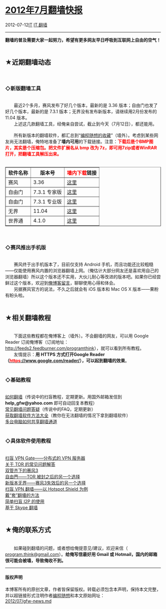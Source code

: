 <!DOCTYPE html>
<html xmlns="http://www.w3.org/1999/xhtml" xml:lang="zh-CN">
<head>
<meta http-equiv="Content-Type" content="text/html; charset=utf-8" />
<meta name="generator" content="Python script by program.think@gmail.com" />
<meta name="provider" content="program-think.blogspot.com" />
<link type="text/css" rel="stylesheet" href="../../css/program-think.css" />
<title>2012年7月翻墙快报 - 编程随想的博客</title>
</head>
<body>
<div id="main" style="width:100%;">
<h1><a href="../../index.md" title="回到首页">2012年7月翻墙快报</a></h1>
<div class="post-info"><span class="date-header">2012-07-12</span><a href="../../tags/IT.md" class="tag">IT</a> <a href="../../tags/IT.E7BFBBE5A299.md" class="tag">IT.翻墙</a> </div>
<hr>
<div class="post">
<b>翻墙的普及需要大家一起努力，希望有更多网友早日呼吸到互联网上自由的空气！</b><br /><br /><h2>★近期翻墙动态</h2><br /><h3>◇新版翻墙工具</h3><br />&#12288;&#12288;最近2个多月，赛风发布了好几个版本，最新的是 3.36 版本；自由门也发了好几个版本，最新的是 7.3.1 版本；无界没有发布新版本，请继续用2月份发布的 11.04 版本。<br />&#12288;&#12288;上述这几款翻墙工具，经俺亲自尝试，截止到今天（7月12日），都还能用。<br /><br />&#12288;&#12288;所有新版本的翻墙软件，都汇总到“<a href="https://code.google.com/p/program-think/wiki/Software" target="_blank">编程随想的收藏</a>”（墙外）。考虑到某些网友尚无法翻墙，俺特地准备了<b>墙内可用</b>的下载链接。注意：<font color="red"><b>下载后是个BMP图片，其实是个压缩包。把文件扩展名从 bmp 改为 7z，即可用7zip或者WinRAR打开，把翻墙工具解压出来。</b></font><a name='more'></a><!--program-think--><br /><br /><table border="1" cellspacing="0"><tr><th>软件名称</th><th>版本号</th><th><font color="red">墙内下载</font>链接</th></tr><tr><td>赛风</td><td>3.36</td><td><a href="http://blob-s-docs.googlegroups.com/docs/OgAAAKet7EmJbNazqeTMYM5qS5oLI2-noDOUPWxE5FqhaXWPVoKhsZAqTxgDE7syhGqmvEnYIoJosiLR1FPoy-8LEbIA15jOjMkP7BmrCjPRsIjuz9h7JYA7DIFe" rel="nofollow">这里</a></td></tr><tr><td>自由门</td><td>7.3.1 专家版</td><td><a href="http://blob-s-docs.googlegroups.com/docs/OgAAABVamcxuN190Mpr_ZQVutXDZ9szBQ8dQtjvKBuScElHITA60pUwlSoEI9bIT9Jm2D3ilmq2aLFBMWxAl2QeOnRoA15jOjE8PZfBQZpo6_il-x57D8bu7ulWH" rel="nofollow">这里</a></td></tr><tr><td>自由门</td><td>7.3.1 专业版</td><td><a href="http://blob-s-docs.googlegroups.com/docs/OgAAAAQUBSeS-I37uubsH___g6tEbXwgzq2FE4nvJpf1tzdAXFy5lEMpaXmgytnRZPWjO9eo5z6hvd_PUfXzbklD8MQA15jOjBKn4oe7yiZPonGef4-p2XnV89rc" rel="nofollow">这里</a></td></tr><tr><td>无界</td><td>11.04</td><td><a href="http://blob-s-docs.googlegroups.com/docs/OgAAAKG7NzkSVnQ29CZa02vNFMAzWL_WQAQyCqukg0Me9aiT0-JHCh8cSMzJlX5YFT4X0iLn06SAlJZECJw1QNvXl7kA15jOjDnrY5gZpp7GW_VFBPtZy1mulTAV" rel="nofollow">这里</a></td></tr><tr><td>世界通</td><td>4.1.0</td><td><a href="http://img610.ph.126.net/jimNYb8Ngf6SHxl1RIHlsA==/1949777163676558355.bmp" rel="nofollow">这里</a></td></tr></table><br /><h3>◇赛风推出手机版</h3><br />&#12288;&#12288;赛风终于出手机版本了，目前仅支持 Android 手机，而且功能还比较粗糙——仅能使用赛风内置的浏览器翻墙上网。（俺估计大部分网友还是喜欢用自己的浏览器翻墙）所以这个版本还不实用，大伙儿耐心等改进的版本吧。如果你已经尝鲜过这个版本，欢迎到<a href="../../2012/07/gfw-news.md">俺博客留言</a>，聊聊使用心得和体会。<br />&#12288;&#12288;另据赛风官方的说法，不久之后就会有 iOS 版本和 Mac OS X 版本——果粉有盼头啦。<br /><br /><h2>★相关翻墙教程</h2><br />&#12288;&#12288;下面这些教程都在俺博客上（墙外）。不会翻墙的网友，可以用 Google Reader 订阅俺博客（订阅地址：<a href="http://feeds2.feedburner.com/programthink" target="_blank">http://feeds2.feedburner.com/programthink</a>），就可以看到所有教程。<br />&#12288;&#12288;友情提示：<b>用 HTTPS 方式打开Google Reader（<a href="https://www.google.com/reader/" target="_blank" rel="nofollow"><font color="red">https</font>://www.google.com/reader/</a>），可以起到翻墙的效果</b>。<br /><br /><h3>◇基础教程</h3><br /><a href="../../2009/05/how-to-break-through-gfw.md">如何翻墙</a>（传说中的扫盲教程，定期更新。用国外邮箱发信到 <b>help_gfw@yahoo.com</b> 即可自动回复本教程）<br /><a href="../../2011/09/gfw-faq.md">常见翻墙问题答疑</a>（传说中的FAQ，定期更新）<br /><a href="../../2011/03/how-to-get-gfw-tools.md">获取翻墙软件方法大全</a>（教你在无法翻墙的情况下拿到翻墙软件）<br /><a href="../../2013/01/cross-host-use-gfw-tool.md">多台电脑如何共享翻墙通道</a><br /><br /><h3>◇具体软件使用教程</h3><br /><a href="../../2013/04/gfw-vpngate.md">扫盲 VPN Gate——分布式的 VPN 服务器</a><br /><a href="../../2013/11/tor-faq.md">关于 TOR 的常见问题解答</a><br /><a href="../../2011/10/gfw-psiphon.md">双管齐下的赛风3</a><br /><a href="../../2010/03/choose-free-gate.md">自由菛——TOR 被封之后的另一个选择</a><br /><a href="../../2011/12/gfw-wujie.md">新版本无界——赛风3失效后的另一个选择</a><br /><a href="../../2011/09/gfw-vpn-hotspot-shield.md">扫盲 VPN 翻墙——以 Hotspot Shield 为例</a><br /><a href="../../2009/09/break-through-gfw-with-tor.md">戴“套”翻墻的方法</a><br /><a href="../../2012/06/gfw-i2p.md">简单扫盲 I2P 的使用</a><br /><a href="../../2011/05/through-gfw-with-skype.md">基于 Skype 翻墙</a><br /><br /><h2>★俺的联系方式</h2><br />&#12288;&#12288;如果碰到翻墙的问题，或者想给俺提意见/建议，欢迎来信（ <u>program.think@gmail.com</u>）。<b>给俺写信最好用 Gmail 或 Hotmail，国内的邮箱很可能会被墙，导致俺收不到。</b><div class="blogger-post-footer">
</div>
<hr>
<div class="copyright">
<h4>版权声明</h4>
本博客所有的原创文章，作者皆保留版权。转载必须包含本声明，保持本文完整，并以超链接形式注明作者<a href="mailto:program.think@gmail.com">编程随想</a>和本文原始网址：<br>
<a href="2012/07/gfw-news.md">2012/07/gfw-news.md</a>
</div>
</div>
</body>
</html>
